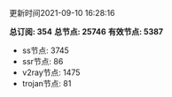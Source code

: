 更新时间2021-09-10 16:28:16

**总订阅: 354**
**总节点: 25746**
**有效节点: 5387**
- ss节点: 3745
- ssr节点: 86
- v2ray节点: 1475
- trojan节点: 81
